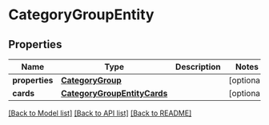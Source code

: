 # CategoryGroupEntity

## Properties
Name | Type | Description | Notes
------------ | ------------- | ------------- | -------------
**properties** | [**CategoryGroup**](CategoryGroup.md) |  | [optional] 
**cards** | [**CategoryGroupEntityCards**](CategoryGroupEntityCards.md) |  | [optional] 

[[Back to Model list]](../README.md#documentation-for-models) [[Back to API list]](../README.md#documentation-for-api-endpoints) [[Back to README]](../README.md)

